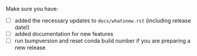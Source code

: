 Make sure you have:
- [ ] added the necessary updates to `docs/whatsnew.rst` (including release date!)
- [ ] added documentation for new features
- [ ] run bumpversion and reset conda build number if you are preparing a new release
